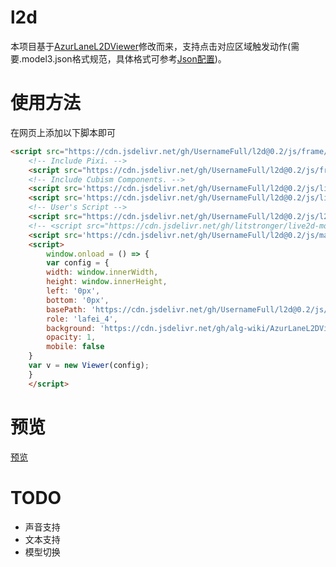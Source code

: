 # l2d

本项目基于[AzurLaneL2DViewer](https://github.com/alg-wiki/AzurLaneL2DViewer)修改而来，支持点击对应区域触发动作(需要.model3.json格式规范，具体格式可参考[Json配置](http://live2d.pavostudio.com/doc/zh-cn/live2d/model-config/))。

# 使用方法
在网页上添加以下脚本即可
```html
<script src="https://cdn.jsdelivr.net/gh/UsernameFull/l2d@0.2/js/frame/live2dcubismcore.min.js"></script>
    <!-- Include Pixi. -->
    <script src="https://cdn.jsdelivr.net/gh/UsernameFull/l2d@0.2/js/frame/pixi.min.js"></script>
    <!-- Include Cubism Components. -->
    <script src='https://cdn.jsdelivr.net/gh/UsernameFull/l2d@0.2/js/live2dcubismframework.js'></script>
    <script src='https://cdn.jsdelivr.net/gh/UsernameFull/l2d@0.2/js/live2dcubismpixi.js'></script>
    <!-- User's Script -->
    <script src="https://cdn.jsdelivr.net/gh/UsernameFull/l2d@0.2/js/l2d.js"></script>
    <!-- <script src="https://cdn.jsdelivr.net/gh/litstronger/live2d-moc3@master/js/main.js"></script> -->
    <script src='https://cdn.jsdelivr.net/gh/UsernameFull/l2d@0.2/js/main.js'></script>
    <script>
        window.onload = () => {
        var config = {
        width: window.innerWidth,
        height: window.innerHeight,
        left: '0px',
        bottom: '0px',
        basePath: 'https://cdn.jsdelivr.net/gh/UsernameFull/l2d@0.2/js/Resources',
        role: 'lafei_4',
        background: 'https://cdn.jsdelivr.net/gh/alg-wiki/AzurLaneL2DViewer@gh-pages/assets/bg/bg_church_jp.png',
        opacity: 1,
        mobile: false
    }
    var v = new Viewer(config);
    }
    </script>
```
# 预览

[预览](https://aged-frost-ce9d.tohowtodoit.workers.dev/)

# TODO

* 声音支持
* 文本支持
* 模型切换
